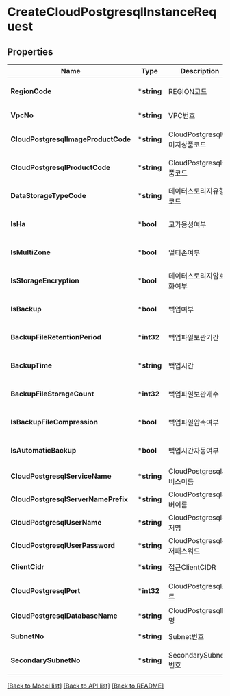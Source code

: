 # CreateCloudPostgresqlInstanceRequest

## Properties
Name | Type | Description | Notes
------------ | ------------- | ------------- | -------------
**RegionCode** | ***string** | REGION코드 | [optional] [default to null]
**VpcNo** | ***string** | VPC번호 | [default to null]
**CloudPostgresqlImageProductCode** | ***string** | CloudPostgresql이미지상품코드 | [optional] [default to null]
**CloudPostgresqlProductCode** | ***string** | CloudPostgresql상품코드 | [optional] [default to null]
**DataStorageTypeCode** | ***string** | 데이터스토리지유형코드 | [optional] [default to null]
**IsHa** | ***bool** | 고가용성여부 | [optional] [default to null]
**IsMultiZone** | ***bool** | 멀티존여부 | [optional] [default to null]
**IsStorageEncryption** | ***bool** | 데이터스토리지암호화여부 | [optional] [default to null]
**IsBackup** | ***bool** | 백업여부 | [optional] [default to null]
**BackupFileRetentionPeriod** | ***int32** | 백업파일보관기간 | [optional] [default to null]
**BackupTime** | ***string** | 백업시간 | [optional] [default to null]
**BackupFileStorageCount** | ***int32** | 백업파일보관개수 | [optional] [default to null]
**IsBackupFileCompression** | ***bool** | 백업파일압축여부 | [optional] [default to null]
**IsAutomaticBackup** | ***bool** | 백업시간자동여부 | [optional] [default to null]
**CloudPostgresqlServiceName** | ***string** | CloudPostgresql서비스이름 | [default to null]
**CloudPostgresqlServerNamePrefix** | ***string** | CloudPostgresql서버이름 | [default to null]
**CloudPostgresqlUserName** | ***string** | CloudPostgresql유저명 | [default to null]
**CloudPostgresqlUserPassword** | ***string** | CloudPostgresql유저패스워드 | [default to null]
**ClientCidr** | ***string** | 접근ClientCIDR | [default to null]
**CloudPostgresqlPort** | ***int32** | CloudPostgresql포트 | [optional] [default to null]
**CloudPostgresqlDatabaseName** | ***string** | CloudPostgresqlDB명 | [default to null]
**SubnetNo** | ***string** | Subnet번호 | [default to null]
**SecondarySubnetNo** | ***string** | SecondarySubnet번호 | [optional] [default to null]

[[Back to Model list]](../README.md#documentation-for-models) [[Back to API list]](../README.md#documentation-for-api-endpoints) [[Back to README]](../README.md)


